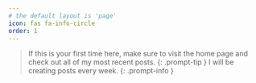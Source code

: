 ```yaml
---
# the default layout is 'page'
icon: fas fa-info-circle
order: 1
---
```


<!-- prettier-ignore -->
> If this is your first time here, make sure to visit the home page and check out all of my most recent posts.
{: .prompt-tip }
> I will be creating posts every week.
{: .prompt-info }

<!-- prettier-ignore-end -->
